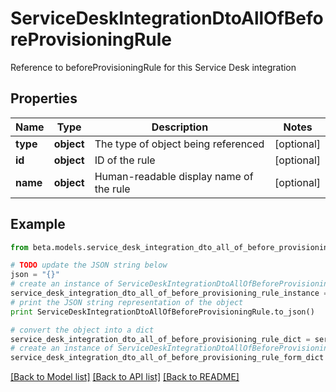 # ServiceDeskIntegrationDtoAllOfBeforeProvisioningRule

Reference to beforeProvisioningRule for this Service Desk integration

## Properties
Name | Type | Description | Notes
------------ | ------------- | ------------- | -------------
**type** | **object** | The type of object being referenced | [optional] 
**id** | **object** | ID of the rule | [optional] 
**name** | **object** | Human-readable display name of the rule | [optional] 

## Example

```python
from beta.models.service_desk_integration_dto_all_of_before_provisioning_rule import ServiceDeskIntegrationDtoAllOfBeforeProvisioningRule

# TODO update the JSON string below
json = "{}"
# create an instance of ServiceDeskIntegrationDtoAllOfBeforeProvisioningRule from a JSON string
service_desk_integration_dto_all_of_before_provisioning_rule_instance = ServiceDeskIntegrationDtoAllOfBeforeProvisioningRule.from_json(json)
# print the JSON string representation of the object
print ServiceDeskIntegrationDtoAllOfBeforeProvisioningRule.to_json()

# convert the object into a dict
service_desk_integration_dto_all_of_before_provisioning_rule_dict = service_desk_integration_dto_all_of_before_provisioning_rule_instance.to_dict()
# create an instance of ServiceDeskIntegrationDtoAllOfBeforeProvisioningRule from a dict
service_desk_integration_dto_all_of_before_provisioning_rule_form_dict = service_desk_integration_dto_all_of_before_provisioning_rule.from_dict(service_desk_integration_dto_all_of_before_provisioning_rule_dict)
```
[[Back to Model list]](../README.md#documentation-for-models) [[Back to API list]](../README.md#documentation-for-api-endpoints) [[Back to README]](../README.md)


